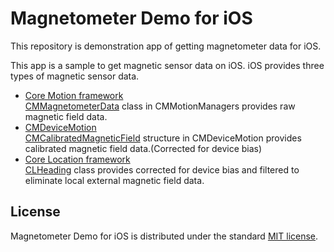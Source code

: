 # Magnetometer Demo for iOS

This repository is demonstration app of getting magnetometer data for iOS.

This app is a sample to get magnetic sensor data on iOS.
iOS provides three types of magnetic sensor data.
- [Core Motion framework](https://developer.apple.com/documentation/coremotion)  
[CMMagnetometerData](https://developer.apple.com/documentation/coremotion/cmmagnetometerdata) class in CMMotionManagers provides raw magnetic field data.
- [CMDeviceMotion](https://developer.apple.com/documentation/coremotion/cmdevicemotion#//apple_ref/doc/c_ref/CMDeviceMotion)  
[CMCalibratedMagneticField](https://developer.apple.com/documentation/coremotion/cmcalibratedmagneticfield) structure in CMDeviceMotion provides calibrated magnetic field data.(Corrected for device bias)
- [Core Location framework](https://developer.apple.com/documentation/corelocation)  
[CLHeading](https://developer.apple.com/documentation/corelocation/clheading) class provides corrected for device bias and filtered to eliminate local external magnetic field data.

## License
Magnetometer Demo for iOS is distributed under the standard [MIT license](https://github.com/mryssng/MagnetometerDemo/blob/master/LICENSE).
